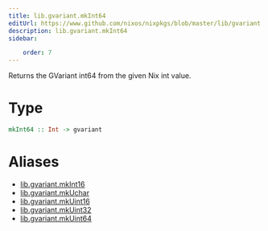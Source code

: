 ```yaml
---
title: lib.gvariant.mkInt64
editUrl: https://www.github.com/nixos/nixpkgs/blob/master/lib/gvariant.nix#L19C20
description: lib.gvariant.mkInt64
sidebar:

    order: 7
---
```


Returns the GVariant int64 from the given Nix int value.

# Type

```haskell
mkInt64 :: Int -> gvariant
```


# Aliases

- [lib.gvariant.mkInt16](./reference/lib/gvariant/lib-gvariant-mkInt16)
- [lib.gvariant.mkUchar](./reference/lib/gvariant/lib-gvariant-mkUchar)
- [lib.gvariant.mkUint16](./reference/lib/gvariant/lib-gvariant-mkUint16)
- [lib.gvariant.mkUint32](./reference/lib/gvariant/lib-gvariant-mkUint32)
- [lib.gvariant.mkUint64](./reference/lib/gvariant/lib-gvariant-mkUint64)



